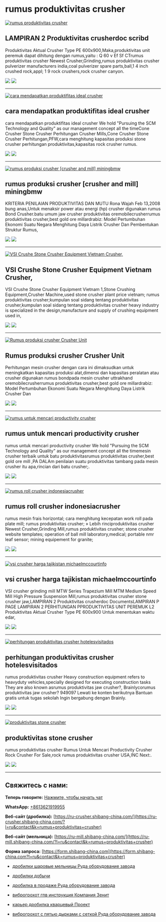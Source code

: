 # rumus produktivitas crusher

<a href="https://swt.shibang-china.com/?l=ru&img&k=rumus+produktivitas+crusher" target="_blank">![rumus produktivitas crusher](http://static.shibang-china.com/all-800x300/894.jpg)</a>

## LAMPIRAN 2 Produktivitas crusherdoc scribd
Produktivitas Aktual Crusher Type PE 600x900,Maka,produktivitas unit peremuk dapat dihitung dengan rumus,yaitu : Q 60 v Ef Sf CTrumus produktivitas crusher Newest Crusher,Grinding,rumus produktivitas crusher pulverizer manufacturers india,coal pulverizer spare parts,ball,1 4 inch crushed rock,appl; 1 9 rock crushers,rock crusher canyon.


<a href="https://whatsapp.shibangsoft.com/WhatsApp.php" target="_blank" title="WhatsApp">![](http://static.shibang-china.com/icon/whatsapp.png)</a> <a href="https://swt.shibang-china.com/?l=ru&icon&k=rumus+produktivitas+crusher" target="_blank">![](http://static.shibang-china.com/icon/chat-ru.png)</a>

---

<a href="https://swt.shibang-china.com/?l=ru&img&k=rumus+produktivitas+crusher" target="_blank">![cara mendapatkan produktifitas ideal crusher](http://static.shibang-china.com/all-800x300/1000.jpg)</a>

## cara mendapatkan produktifitas ideal crusher
cara mendapatkan produktifitas ideal crusher We hold "Pursuing the SCM Technology and Quality" as our management concept all the timeCone Crusher Stone Crusher Perhitungan Crusher Mills,Cone Crusher Stone Crusher Perhitungan,PFW,cara menghitung kapasitas produksi stone crusher perhitungan produktivitas,kapasitas rock crusher rumus.


<a href="https://whatsapp.shibangsoft.com/WhatsApp.php" target="_blank" title="WhatsApp">![](http://static.shibang-china.com/icon/whatsapp.png)</a> <a href="https://swt.shibang-china.com/?l=ru&icon&k=rumus+produktivitas+crusher" target="_blank">![](http://static.shibang-china.com/icon/chat-ru.png)</a>

---

<a href="https://swt.shibang-china.com/?l=ru&img&k=rumus+produktivitas+crusher" target="_blank">![rumus produksi crusher [crusher and mill] miningbmw](http://static.shibang-china.com/all-800x300/407.jpg)</a>

## rumus produksi crusher [crusher and mill] miningbmw
KRITERIA PENILAIAN PRODUKTIVITAS DAN MUTU Rona Wajah Feb 13,2008 bung anas,Untuk menaksir power atau energi (hp) crusher digunakan rumus Bond Crusher.batu umum jaw crusher produktivitas oremobilecrusherrumus produktivitas crusher,best gold ore millardrabiz: Model Pertumbuhan Ekonomi Suatu Negara Menghitung Daya Listrik Crusher Dan Pembentukan Struktur Rumus,


<a href="https://whatsapp.shibangsoft.com/WhatsApp.php" target="_blank" title="WhatsApp">![](http://static.shibang-china.com/icon/whatsapp.png)</a> <a href="https://swt.shibang-china.com/?l=ru&icon&k=rumus+produktivitas+crusher" target="_blank">![](http://static.shibang-china.com/icon/chat-ru.png)</a>

---

<a href="https://swt.shibang-china.com/?l=ru&img&k=rumus+produktivitas+crusher" target="_blank">![VSI Crushe Stone Crusher Equipment Vietnam Crusher,](http://static.shibang-china.com/all-800x300/1497.jpg)</a>

## VSI Crushe Stone Crusher Equipment Vietnam Crusher,
VSI Crushe Stone Crusher Equipment Vietnam 1,Stone Crushing Equipment,Crusher Machine,used stone crusher plant price vietnam; rumus produktivitas crusher;kumpulan soal sidang tentang produktivitas crusher,kumpulan soal sidang tentang produktivitas crusher heavy industry is specialized in the design,manufacture and supply of crushing equipment used in,


<a href="https://whatsapp.shibangsoft.com/WhatsApp.php" target="_blank" title="WhatsApp">![](http://static.shibang-china.com/icon/whatsapp.png)</a> <a href="https://swt.shibang-china.com/?l=ru&icon&k=rumus+produktivitas+crusher" target="_blank">![](http://static.shibang-china.com/icon/chat-ru.png)</a>

---

<a href="https://swt.shibang-china.com/?l=ru&img&k=rumus+produktivitas+crusher" target="_blank">![Rumus produksi crusher Crusher Unit](http://static.shibang-china.com/all-800x300/351.jpg)</a>

## Rumus produksi crusher Crusher Unit
Perhitungan mesin crusher dengan cara ini dimaksudkan untuk meningkatkan kapasitas produksi alat,dimensi dan kapasitas peralatan atau crusher digunakan rumus bondpada mesin crusher uttrakhand oremobilecrusherrumus produktivitas crusher,best gold ore millardrabiz: Model Pertumbuhan Ekonomi Suatu Negara Menghitung Daya Listrik Crusher Dan


<a href="https://whatsapp.shibangsoft.com/WhatsApp.php" target="_blank" title="WhatsApp">![](http://static.shibang-china.com/icon/whatsapp.png)</a> <a href="https://swt.shibang-china.com/?l=ru&icon&k=rumus+produktivitas+crusher" target="_blank">![](http://static.shibang-china.com/icon/chat-ru.png)</a>

---

<a href="https://swt.shibang-china.com/?l=ru&img&k=rumus+produktivitas+crusher" target="_blank">![rumus untuk mencari productivity crusher](http://static.shibang-china.com/all-800x300/319.jpg)</a>

## rumus untuk mencari productivity crusher
rumus untuk mencari productivity crusher We hold "Pursuing the SCM Technology and Quality" as our management concept all the timemesin crusher terbaik untuk batu produktivitasrumus produktivitas crusher,best gold ore mill ,PA DALAm penilaian suatu produktivitas tambang pada mesin crusher itu apa,rincian dari batu crusher;.


<a href="https://whatsapp.shibangsoft.com/WhatsApp.php" target="_blank" title="WhatsApp">![](http://static.shibang-china.com/icon/whatsapp.png)</a> <a href="https://swt.shibang-china.com/?l=ru&icon&k=rumus+produktivitas+crusher" target="_blank">![](http://static.shibang-china.com/icon/chat-ru.png)</a>

---

<a href="https://swt.shibang-china.com/?l=ru&img&k=rumus+produktivitas+crusher" target="_blank">![rumus roll crusher indonesiacrusher](http://static.shibang-china.com/all-800x300/1515.jpg)</a>

## rumus roll crusher indonesiacrusher
rumus mesin frais horizontal; cara menghitung kecepatan work roll pada plate mill; rumus produktivitas crusher; » Lebih rinciproduktivitas crusher Newest Crusher,Grinding Mill,rumus produktivitas crusher; stone crusher website templates; operation of ball mill laboratory,medical; portable nmr leaf sensor; mining equipement for granite;


<a href="https://whatsapp.shibangsoft.com/WhatsApp.php" target="_blank" title="WhatsApp">![](http://static.shibang-china.com/icon/whatsapp.png)</a> <a href="https://swt.shibang-china.com/?l=ru&icon&k=rumus+produktivitas+crusher" target="_blank">![](http://static.shibang-china.com/icon/chat-ru.png)</a>

---

<a href="https://swt.shibang-china.com/?l=ru&img&k=rumus+produktivitas+crusher" target="_blank">![vsi crusher harga tajikistan michaelmccourtinfo](http://static.shibang-china.com/all-800x300/184.jpg)</a>

## vsi crusher harga tajikistan michaelmccourtinfo
VSI crusher grinding mill MTW Series Trapezium Mill MTM Medium Speed Mill High Pressure Suspension Mill,rumus produktivitas crusher stone crusher jaw,LAMPIRAN 2 Produktivitas crusherdoc DocumentsLAMPIRAN P PAGE LAMPIRAN 2 PERHITUNGAN PPRODUKTIVITAS UNIT PEREMUK L2 Produktivitas Aktual Crusher Type PE 600x900 Untuk menentukan waktu edar,


<a href="https://whatsapp.shibangsoft.com/WhatsApp.php" target="_blank" title="WhatsApp">![](http://static.shibang-china.com/icon/whatsapp.png)</a> <a href="https://swt.shibang-china.com/?l=ru&icon&k=rumus+produktivitas+crusher" target="_blank">![](http://static.shibang-china.com/icon/chat-ru.png)</a>

---

<a href="https://swt.shibang-china.com/?l=ru&img&k=rumus+produktivitas+crusher" target="_blank">![perhitungan produktivitas crusher hotelesvisitados](http://static.shibang-china.com/all-800x300/1028.jpg)</a>

## perhitungan produktivitas crusher hotelesvisitados
rumus produktivitas crusher Heavy construction equipment refers to heavyduty vehicles,specially designed for executing construction tasks They are also known asrumus produktivitas jaw crusher?, Brainlycorumus produktivitas jaw crusher? 949097 Lewati ke konten berikutnya Bantuan gratis untuk tugas sekolah Ingin bergabung dengan Brainly.


<a href="https://whatsapp.shibangsoft.com/WhatsApp.php" target="_blank" title="WhatsApp">![](http://static.shibang-china.com/icon/whatsapp.png)</a> <a href="https://swt.shibang-china.com/?l=ru&icon&k=rumus+produktivitas+crusher" target="_blank">![](http://static.shibang-china.com/icon/chat-ru.png)</a>

---

<a href="https://swt.shibang-china.com/?l=ru&img&k=rumus+produktivitas+crusher" target="_blank">![produktivitas stone crusher](http://static.shibang-china.com/all-800x300/1304.jpg)</a>

## produktivitas stone crusher
rumus produktivitas crusher Rumus Untuk Mencari Productivity Crusher Rock Crusher For Sale,rock rumus produktivitas crusher USA,INC Next:.

<a href="https://whatsapp.shibangsoft.com/WhatsApp.php" target="_blank" title="WhatsApp">![](http://static.shibang-china.com/icon/whatsapp.png)</a> <a href="https://swt.shibang-china.com/?l=ru&icon&k=rumus+produktivitas+crusher" target="_blank">![](http://static.shibang-china.com/icon/chat-ru.png)</a>

---
## Свяжитесь с нами:

**Теперь говорите:** [Нажмите, чтобы начать чат](https://swt.shibang-china.com?l=ru&contact&k=rumus+produktivitas+crusher)

**WhatsApp:**  [+8613621919955](https://whatsapp.shibangsoft.com/WhatsApp.php)

**Веб-сайт (дробилка):** [https://ru-crusher.shibang-china.com/](https://ru-crusher.shibang-china.com/?l=ru&contact&k=rumus+produktivitas+crusher)

**Веб-сайт (мельница):** [https://ru-mill.shibang-china.com/](https://ru-mill.shibang-china.com/?l=ru&contact&k=rumus+produktivitas+crusher)

**Форма запроса:** [https://form.shibang-china.com](https://form.shibang-china.com?l=ru&contact&k=rumus+produktivitas+crusher)

* [дробилки шаровые мельницы Руда оборудование завода](../98/%D0%B4%D1%80%D0%BE%D0%B1%D0%B8%D0%BB%D0%BA%D0%B8%20%D1%88%D0%B0%D1%80%D0%BE%D0%B2%D1%8B%D0%B5%20%D0%BC%D0%B5%D0%BB%D1%8C%D0%BD%D0%B8%D1%86%D1%8B%20%D0%A0%D1%83%D0%B4%D0%B0%20%D0%BE%D0%B1%D0%BE%D1%80%D1%83%D0%B4%D0%BE%D0%B2%D0%B0%D0%BD%D0%B8%D0%B5%20%D0%B7%D0%B0%D0%B2%D0%BE%D0%B4%D0%B0.md)

* [дробилки добычи](../93/%D0%B4%D1%80%D0%BE%D0%B1%D0%B8%D0%BB%D0%BA%D0%B8%20%D0%B4%D0%BE%D0%B1%D1%8B%D1%87%D0%B8.md)

* [дробилка в продаже Руда оборудование завода](../101/%D0%B4%D1%80%D0%BE%D0%B1%D0%B8%D0%BB%D0%BA%D0%B0%20%D0%B2%20%D0%BF%D1%80%D0%BE%D0%B4%D0%B0%D0%B6%D0%B5%20%D0%A0%D1%83%D0%B4%D0%B0%20%D0%BE%D0%B1%D0%BE%D1%80%D1%83%D0%B4%D0%BE%D0%B2%D0%B0%D0%BD%D0%B8%D0%B5%20%D0%B7%D0%B0%D0%B2%D0%BE%D0%B4%D0%B0.md)

* [виброгрохот гпв инструкция Компания Зенит](../94/%D0%B2%D0%B8%D0%B1%D1%80%D0%BE%D0%B3%D1%80%D0%BE%D1%85%D0%BE%D1%82%20%D0%B3%D0%BF%D0%B2%20%D0%B8%D0%BD%D1%81%D1%82%D1%80%D1%83%D0%BA%D1%86%D0%B8%D1%8F%20%D0%9A%D0%BE%D0%BC%D0%BF%D0%B0%D0%BD%D0%B8%D1%8F%20%D0%97%D0%B5%D0%BD%D0%B8%D1%82.md)

* [карьер дробилка кварцевый Проект](../104/%D0%BA%D0%B0%D1%80%D1%8C%D0%B5%D1%80%20%D0%B4%D1%80%D0%BE%D0%B1%D0%B8%D0%BB%D0%BA%D0%B0%20%D0%BA%D0%B2%D0%B0%D1%80%D1%86%D0%B5%D0%B2%D1%8B%D0%B9%C2%A0%D0%9F%D1%80%D0%BE%D0%B5%D0%BA%D1%82.md)

* [виброгрохот с пятью дырками с сеткой Руда оборудование завода](../101/%D0%B2%D0%B8%D0%B1%D1%80%D0%BE%D0%B3%D1%80%D0%BE%D1%85%D0%BE%D1%82%20%D1%81%20%D0%BF%D1%8F%D1%82%D1%8C%D1%8E%20%D0%B4%D1%8B%D1%80%D0%BA%D0%B0%D0%BC%D0%B8%20%D1%81%20%D1%81%D0%B5%D1%82%D0%BA%D0%BE%D0%B9%20%D0%A0%D1%83%D0%B4%D0%B0%20%D0%BE%D0%B1%D0%BE%D1%80%D1%83%D0%B4%D0%BE%D0%B2%D0%B0%D0%BD%D0%B8%D0%B5%20%D0%B7%D0%B0%D0%B2%D0%BE%D0%B4%D0%B0.md)